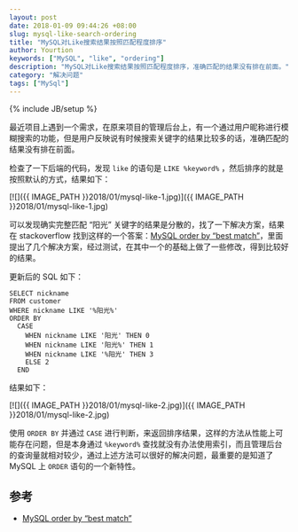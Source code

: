 ```yaml
---
layout: post
date: 2018-01-09 09:44:26 +08:00
slug: mysql-like-search-ordering
title: "MySQL对Like搜索结果按照匹配程度排序"
author: Yourtion
keywords: ["MySQL", "like", "ordering"]
description: "MySQL对Like搜索结果按照匹配程度排序，准确匹配的结果没有排在前面。"
category: "解决问题"
tags: ["MySql"]
---
```

{% include JB/setup %}

最近项目上遇到一个需求，在原来项目的管理后台上，有一个通过用户昵称进行模糊搜索的功能，但是用户反映说有时候搜索关键字的结果比较多的话，准确匹配的结果没有排在前面。

检查了一下后端的代码，发现 `like` 的语句是 `LIKE %keyword%` ，然后排序的就是按照默认的方式，结果如下：

[![]({{ IMAGE_PATH }}2018/01/mysql-like-1.jpg)]({{ IMAGE_PATH }}2018/01/mysql-like-1.jpg) 

可以发现确实完整匹配 “阳光” 关键字的结果是分散的，找了一下解决方案，结果在 stackoverflow 找到这样的一个答案：[MySQL order by “best match”](https://stackoverflow.com/questions/18725941/mysql-order-by-best-match)，里面提出了几个解决方案，经过测试，在其中一个的基础上做了一些修改，得到比较好的结果。

更新后的 SQL 如下：

```
SELECT nickname
FROM customer
WHERE nickname LIKE '%阳光%'
ORDER BY
  CASE
    WHEN nickname LIKE '阳光' THEN 0
    WHEN nickname LIKE '阳光%' THEN 1
    WHEN nickname LIKE '%阳光' THEN 3
    ELSE 2
  END
```

结果如下：

[![]({{ IMAGE_PATH }}2018/01/mysql-like-2.jpg)]({{ IMAGE_PATH }}2018/01/mysql-like-2.jpg) 

使用 `ORDER BY` 并通过 `CASE` 进行判断，来返回排序结果，这样的方法从性能上可能存在问题，但是本身通过 `%keyword%` 查找就没有办法使用索引，而且管理后台的查询量就相对较少，通过上述方法可以很好的解决问题，最重要的是知道了 MySQL 上 `ORDER` 语句的一个新特性。

## 参考

- [MySQL order by “best match”](https://stackoverflow.com/questions/18725941/mysql-order-by-best-match)
